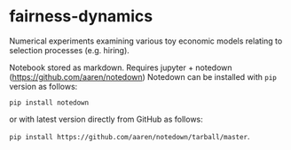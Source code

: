 # fairness-dynamics
Numerical experiments examining various toy economic models relating to selection processes (e.g. hiring).

Notebook stored as markdown. Requires jupyter + notedown (https://github.com/aaren/notedown)
Notedown can be installed with `pip` version as follows:

```pip install notedown```

or with latest version directly from GitHub as follows:

```pip install https://github.com/aaren/notedown/tarball/master```.
